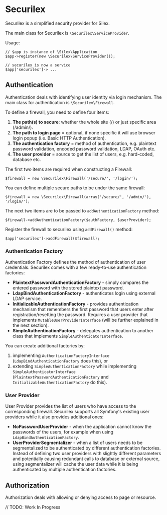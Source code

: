# Securilex
Securilex is a simplified security provider for Silex.

The main class for Securilex is `\Securilex\ServiceProvider`.

Usage:

	// $app is instance of \Silex\Application
	$app->register(new \Securilex\ServiceProvider());

    // securilex is now a service
    $app['securilex']-> ...

## Authentication
Authentication deals with identifying user identity via login mechanism. The main class for authentication is `\Securilex\Firewall`.

To define a firewall, you need to define four items:

1. **The path(s) to secure**: whether the whole site (/) or just specific area (/admin/).
2. **The path to login page** = optional, if none specific it will use browser login popup (i.e. Basic HTTP Authentication).
3. **The authentication factory** = method of authentication, e.g. plaintext password validation, encoded password validation, LDAP, OAuth etc.
4. **The user provider** = source to get the list of users, e.g. hard-coded, database etc.

The first two items are required when constructing a Firewall:

	$firewall = new \Securilex\Firewall('/secure/', '/login/');

You can define multiple secure paths to be under the same firewall:

	$firewall = new \Securilex\Firewall(array('/secure/', '/admin/'), '/login/');

The next two items are to be passed to `addAuthenticationFactory` method:

	$firewall->addAuthenticationFactory($authFactory, $userProvider);

Register the firewall to securilex using `addFirewall()` method:

	$app['securilex']->addFirewall($firewall);

### Authentication Factory

Authentication Factory defines the method of authentication of user credentials. Securilex comes with a few ready-to-use authentication factories:

 - **PlaintextPasswordAuthenticationFactory** - simply compares the entered password with the stored plaintext password.
 - **LdapBindAuthenticationFactory** - authenticates login using external LDAP service.
 - **InitializableAuthenticationFactory** - provides authentication mechanism that remembers the first password that users enter after registration/resetting the password. Requires a user provider that implements `MutableUserProviderInterface` (will be further explained in the next section).
 - **SimpleAuthenticationFactory** - delegates authentication to another class that implements `SimpleAuthenticatorInterface`.

You can create additional factories by:
 1. implementing `AuthenticationFactoryInterface` (`LdapBindAuthenticationFactory` does this), or 
 2. extending `SimpleAuthenticationFactory` while implementing `SimpleAuthenticatorInterface` (`PlaintextPasswordAuthenticationFactory` and `InitializableAuthenticationFactory` do this).

### User Provider

User Provider provides the list of users who have access to the corresponding firewall. Securilex supports all Symfony's existing user providers while it also provides additional ones:

- **NoPasswordUserProvider** - when the application cannot know the passwords of the users, for example when using `LdapBindAuthenticationFactory`.
- **UserProviderSegmentalizer** - when a list of users needs to be segmentalized to be authenticated by different authentication factories. Instead of defining two user providers with slightly different parameters and potentially causing redundant calls to database or external source, using segmentalizer will cache the user data while it is being authenticated by multiple authentication factories.

## Authorization
Authorization deals with allowing or denying access to page or resource.

// TODO: Work In Progress